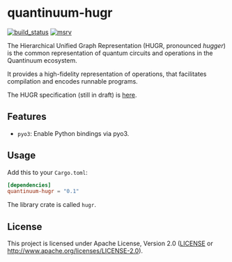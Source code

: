 quantinuum-hugr
===============

[![build_status][]](https://github.com/CQCL/hugr/actions)
[![msrv][]](https://github.com/CQCL/hugr)

The Hierarchical Unified Graph Representation (HUGR, pronounced _hugger_) is the
common representation of quantum circuits and operations in the Quantinuum
ecosystem.

It provides a high-fidelity representation of operations, that facilitates
compilation and encodes runnable programs.

The HUGR specification (still in draft) is [here](specification/hugr.md).

## Features

-   `pyo3`: Enable Python bindings via pyo3.

## Usage

Add this to your `Cargo.toml`:

```toml
[dependencies]
quantinuum-hugr = "0.1"
```

The library crate is called `hugr`.

## License

This project is licensed under Apache License, Version 2.0 ([LICENSE][] or http://www.apache.org/licenses/LICENSE-2.0).

  [build_status]: https://github.com/CQCL/hugr/workflows/Continuous%20integration/badge.svg?branch=main
  [msrv]: https://img.shields.io/badge/rust-1.70.0%2B-blue.svg
  [LICENSE]: LICENCE
